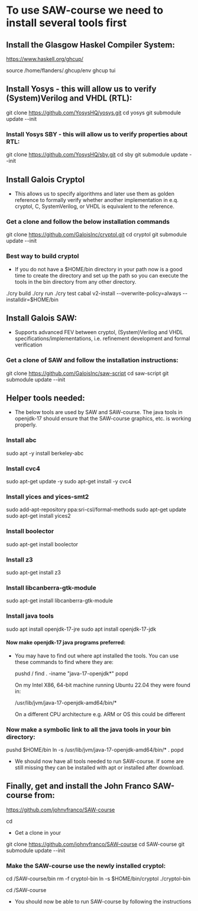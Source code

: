 # To use SAW-course we need to install several tools first

## Install the Glasgow Haskel Compiler System:

https://www.haskell.org/ghcup/

source /home/flanders/.ghcup/env
ghcup tui

## Install Yosys - this will allow us to verify (System)Verilog and VHDL (RTL):

git clone https://github.com/YosysHQ/yosys.git
cd yosys
git submodule update --init

### Install Yosys SBY - this will allow us to verify properties about RTL:

git clone https://github.com/YosysHQ/sby.git
cd sby
git submodule update --init

## Install Galois Cryptol

- This allows us to specify algorithms and later use them as golden
  reference to formally verify whether another implementation in
  e.q. cryptol, C, SystemVerilog, or VHDL is equivalent to the
  reference.

### Get a clone and follow the below installation commands

git clone https://github.com/GaloisInc/cryptol.git
cd cryptol
git submodule update --init

### Best way to build cryptol

- If you do not have a $HOME/bin directory in your path now is a good
  time to create the directory and set up the path so you can execute
  the tools in the bin directory from any other directory.

./cry build
./cry run
./cry test
cabal v2-install --overwrite-policy=always --installdir=$HOME/bin

##  Install Galois SAW:

- Supports advanced FEV between cryptol, (System)Verilog and VHDL
  specifications/implementations, i.e. refinement development and
  formal verification

### Get a clone of SAW and follow the installation instructions:

git clone https://github.com/GaloisInc/saw-script
cd saw-script
git submodule update --init

## Helper tools needed:

- The below tools are used by SAW and SAW-course. The java tools in
  openjdk-17 should ensure that the SAW-course graphics, etc. is
  working properly.

### Install abc

sudo apt -y install berkeley-abc

### Install cvc4

sudo apt-get update -y
sudo apt-get install -y cvc4

### Install yices and yices-smt2

sudo add-apt-repository ppa:sri-csl/formal-methods
sudo apt-get update
sudo apt-get install yices2

### Install boolector

sudo apt-get install boolector

### Install z3

sudo apt-get install z3

### Install libcanberra-gtk-module

sudo apt-get install libcanberra-gtk-module

### Install java tools

sudo apt install openjdk-17-jre
sudo apt install openjdk-17-jdk

#### Now make openjdk-17 java programs preferred:

- You may have to find out where apt installed the tools. You can use
  these commands to find where they are:

    pushd /
    find . -iname "java-17-openjdk*"
    popd
    
  On my Intel X86, 64-bit machine running Ubuntu 22.04 they were found
  in:
  
     /usr/lib/jvm/java-17-openjdk-amd64/bin/*

  On a different CPU architecture e.g. ARM or OS this could be different

### Now make a symbolic link to all the java tools in your bin directory:
  
pushd $HOME/bin
ln -s /usr/lib/jvm/java-17-openjdk-amd64/bin/* .
popd

- We should now have all tools needed to run SAW-course. If some are
  still missing they can be installed with apt or installed after
  download.

## Finally, get and install the John Franco SAW-course from:

https://github.com/johnvfranco/SAW-course

cd <work-dir>

- Get a clone in your <work-dir>

git clone https://github.com/johnvfranco/SAW-course
cd SAW-course
git submodule update --init

### Make the SAW-course use the newly installed cryptol:

cd <work-dir>/SAW-course/bin
rm -f cryptol-bin
ln -s $HOME/bin/cryptol ./cryptol-bin

cd <work-dir>/SAW-course

- You should now be able to run SAW-course by following the instructions
